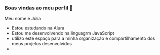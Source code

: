 ### Boas vindas ao meu perfil 💙

Meu nome é Júlia

- Estou estudando na Alura
- Estou me desenvolvendo na linguagrm JavaScript
- utilizo este espaço para a minha organização e compartilhamento dos meus projetos desenvolvidos
- 















